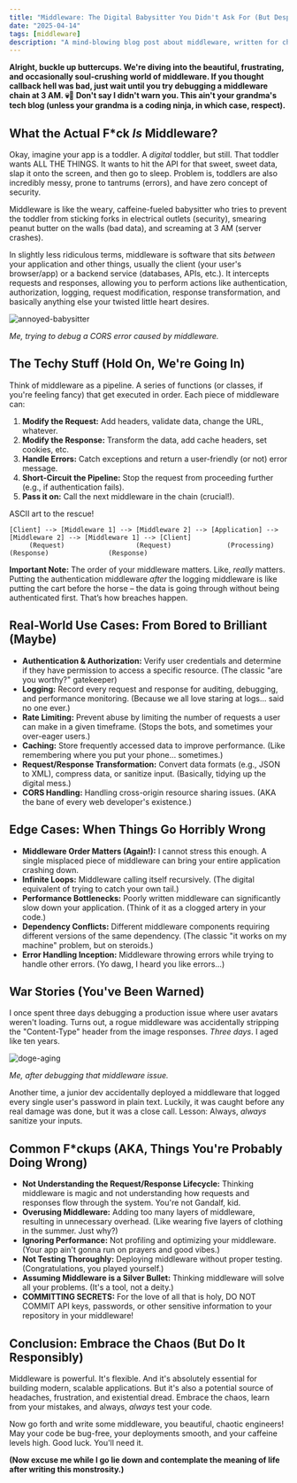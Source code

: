 ```yaml
---
title: "Middleware: The Digital Babysitter You Didn't Ask For (But Desperately Need)"
date: "2025-04-14"
tags: [middleware]
description: "A mind-blowing blog post about middleware, written for chaotic Gen Z engineers."
---
```


**Alright, buckle up buttercups. We're diving into the beautiful, frustrating, and occasionally soul-crushing world of middleware. If you thought callback hell was bad, just wait until you try debugging a middleware chain at 3 AM. 💀🙏 Don't say I didn't warn you. This ain't your grandma's tech blog (unless your grandma is a coding ninja, in which case, respect).**

## What the Actual F*ck *Is* Middleware?

Okay, imagine your app is a toddler. A *digital* toddler, but still. That toddler wants ALL THE THINGS. It wants to hit the API for that sweet, sweet data, slap it onto the screen, and then go to sleep. Problem is, toddlers are also incredibly messy, prone to tantrums (errors), and have zero concept of security.

Middleware is like the weary, caffeine-fueled babysitter who tries to prevent the toddler from sticking forks in electrical outlets (security), smearing peanut butter on the walls (bad data), and screaming at 3 AM (server crashes).

In slightly less ridiculous terms, middleware is software that sits *between* your application and other things, usually the client (your user's browser/app) or a backend service (databases, APIs, etc.). It intercepts requests and responses, allowing you to perform actions like authentication, authorization, logging, request modification, response transformation, and basically anything else your twisted little heart desires.

![annoyed-babysitter](https://i.imgflip.com/7o4l3r.jpg)

*Me, trying to debug a CORS error caused by middleware.*

## The Techy Stuff (Hold On, We're Going In)

Think of middleware as a pipeline. A series of functions (or classes, if you're feeling fancy) that get executed in order. Each piece of middleware can:

1.  **Modify the Request:** Add headers, validate data, change the URL, whatever.
2.  **Modify the Response:** Transform the data, add cache headers, set cookies, etc.
3.  **Handle Errors:** Catch exceptions and return a user-friendly (or not) error message.
4.  **Short-Circuit the Pipeline:** Stop the request from proceeding further (e.g., if authentication fails).
5.  **Pass it on:** Call the next middleware in the chain (crucial!).

ASCII art to the rescue!

```
[Client] --> [Middleware 1] --> [Middleware 2] --> [Application] --> [Middleware 2] --> [Middleware 1] --> [Client]
     (Request)                  (Request)              (Processing)             (Response)               (Response)
```

**Important Note:** The order of your middleware matters. Like, *really* matters. Putting the authentication middleware *after* the logging middleware is like putting the cart before the horse – the data is going through without being authenticated first. That’s how breaches happen.

## Real-World Use Cases: From Bored to Brilliant (Maybe)

*   **Authentication & Authorization:** Verify user credentials and determine if they have permission to access a specific resource. (The classic "are you worthy?" gatekeeper)
*   **Logging:** Record every request and response for auditing, debugging, and performance monitoring. (Because we all love staring at logs... said no one ever.)
*   **Rate Limiting:** Prevent abuse by limiting the number of requests a user can make in a given timeframe. (Stops the bots, and sometimes your over-eager users.)
*   **Caching:** Store frequently accessed data to improve performance. (Like remembering where you put your phone... sometimes.)
*   **Request/Response Transformation:** Convert data formats (e.g., JSON to XML), compress data, or sanitize input. (Basically, tidying up the digital mess.)
*   **CORS Handling:** Handling cross-origin resource sharing issues. (AKA the bane of every web developer's existence.)

## Edge Cases: When Things Go Horribly Wrong

*   **Middleware Order Matters (Again!):** I cannot stress this enough. A single misplaced piece of middleware can bring your entire application crashing down.
*   **Infinite Loops:** Middleware calling itself recursively. (The digital equivalent of trying to catch your own tail.)
*   **Performance Bottlenecks:** Poorly written middleware can significantly slow down your application. (Think of it as a clogged artery in your code.)
*   **Dependency Conflicts:** Different middleware components requiring different versions of the same dependency. (The classic "it works on my machine" problem, but on steroids.)
*   **Error Handling Inception:** Middleware throwing errors while trying to handle other errors. (Yo dawg, I heard you like errors...)

## War Stories (You've Been Warned)

I once spent three days debugging a production issue where user avatars weren't loading. Turns out, a rogue middleware was accidentally stripping the "Content-Type" header from the image responses. *Three days*. I aged like ten years.

![doge-aging](https://i.kym-cdn.com/photos/images/newsfeed/000/234/765/b7e.jpg)

*Me, after debugging that middleware issue.*

Another time, a junior dev accidentally deployed a middleware that logged every single user's password in plain text. Luckily, it was caught before any real damage was done, but it was a close call. Lesson: Always, *always* sanitize your inputs.

## Common F*ckups (AKA, Things You're Probably Doing Wrong)

*   **Not Understanding the Request/Response Lifecycle:** Thinking middleware is magic and not understanding how requests and responses flow through the system. You're not Gandalf, kid.
*   **Overusing Middleware:** Adding too many layers of middleware, resulting in unnecessary overhead. (Like wearing five layers of clothing in the summer. Just why?)
*   **Ignoring Performance:** Not profiling and optimizing your middleware. (Your app ain't gonna run on prayers and good vibes.)
*   **Not Testing Thoroughly:** Deploying middleware without proper testing. (Congratulations, you played yourself.)
*   **Assuming Middleware is a Silver Bullet:** Thinking middleware will solve all your problems. (It's a tool, not a deity.)
*   **COMMITTING SECRETS:** For the love of all that is holy, DO NOT COMMIT API keys, passwords, or other sensitive information to your repository in your middleware!

## Conclusion: Embrace the Chaos (But Do It Responsibly)

Middleware is powerful. It's flexible. And it's absolutely essential for building modern, scalable applications. But it's also a potential source of headaches, frustration, and existential dread. Embrace the chaos, learn from your mistakes, and always, *always* test your code.

Now go forth and write some middleware, you beautiful, chaotic engineers! May your code be bug-free, your deployments smooth, and your caffeine levels high. Good luck. You'll need it.

**(Now excuse me while I go lie down and contemplate the meaning of life after writing this monstrosity.)**
